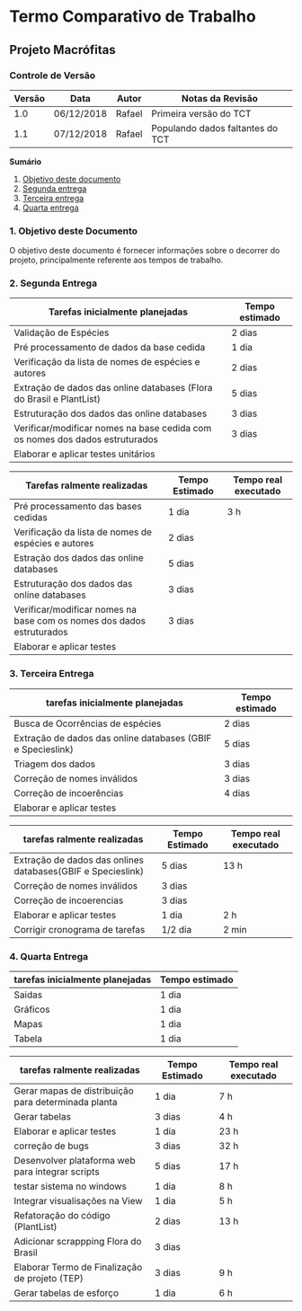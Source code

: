 # Termo Comparativo de Trabalho

## Projeto Macrófitas

### Controle de Versão
|Versão | Data | Autor | Notas da Revisão |
|--- | --- | --- | --- |
|  1.0  |  06/12/2018   | Rafael    |  Primeira versão do TCT   |
| 1.1 | 07/12/2018 | Rafael | Populando dados faltantes do TCT |


**Sumário**
1. [Objetivo deste documento](#id1)
2. [Segunda entrega](#id2)
3. [Terceira entrega](#id3)
4. [Quarta entrega](#id4)

### 1. Objetivo deste Documento
<div id='id1' />
O objetivo deste documento é fornecer informações sobre o decorrer do projeto, principalmente referente aos tempos de trabalho.

###  2. Segunda Entrega
<div id='id2' />

| Tarefas inicialmente planejadas | Tempo estimado |
| --- | --- |
| Validação de Espécies | 2 dias |
| Pré processamento de dados da base cedida | 1 dia |
| Verificação da lista de nomes de espécies e autores | 2 dias |
| Extração de dados das online databases (Flora do Brasil e PlantList) | 5 dias |
| Estruturação dos dados das online databases | 3 dias |
| Verificar/modificar nomes na base cedida com os nomes dos dados estruturados | 3 dias |
| Elaborar e aplicar testes unitários |

|  Tarefas ralmente realizadas | Tempo Estimado | Tempo real executado |
| --- | --- | --- |
| Pré processamento das bases cedidas | 1 dia | 3 h |
| Verificação da lista de nomes de espécies e autores | 2 dias |
| Estração dos dados das online databases | 5 dias |
| Estruturação dos dados das online databases | 3 dias |
| Verificar/modificar nomes na base com os nomes dos dados estruturados | 3 dias |
| Elaborar e aplicar testes |

### 3. Terceira Entrega
<div id='id3' />

| tarefas inicialmente planejadas | Tempo estimado | 
| --- | --- |
| Busca de Ocorrências de espécies | 2 dias |
| Extração de dados das online databases (GBIF e Specieslink) | 5 dias | 
| Triagem dos dados | 3 dias |
| Correção de nomes inválidos | 3 dias |
| Correção de incoerências | 4 dias |
| Elaborar e aplicar testes |

 | tarefas ralmente realizadas | Tempo Estimado | Tempo real executado |
 | --- | --- | --- |
 | Extração de dados das onlines databases(GBIF e Specieslink) | 5 dias | 13 h |
 | Correção de nomes inválidos | 3 dias |
 | Correção de incoerencias | 3 dias |
 | Elaborar e aplicar testes | 1 dia | 2 h
 | Corrigir cronograma de tarefas | 1/2 dia | 2 min
 

### 4. Quarta Entrega
<div id='id4' />

| tarefas inicialmente planejadas | Tempo estimado |
| --- | --- |
| Saidas | 1 dia
| Gráficos | 1 dia
| Mapas | 1 dia
| Tabela | 1 dia

| tarefas ralmente realizadas | Tempo Estimado | Tempo real executado |
| --- | --- | --- |
| Gerar mapas de distribuição para determinada planta| 1 dia | 7 h |
| Gerar tabelas | 3 dias | 4 h |
| Elaborar e aplicar testes | 1 dia | 23 h |
| correção de bugs | 3 dias | 32 h |
| Desenvolver plataforma web para integrar scripts | 5 dias | 17 h |
| testar sistema no windows| 1 dia | 8 h |
| Integrar visualisações na View | 1 dia | 5 h |
| Refatoração do código (PlantList) | 2 dias | 13 h |
| Adicionar scrappping Flora do Brasil | 3 dias | 
| Elaborar Termo de Finalização de projeto (TEP) | 3 dias | 9 h |
| Gerar tabelas de esforço | 1 dia | 6 h |
